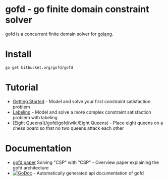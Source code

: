 # gofd - go finite domain constraint solver #

gofd is a concurrent finite domain solver for [golang](http://golang.org/).

# Install #

    go get bitbucket.org/gofd/gofd

# Tutorial #
* [Getting Started](/wiki/GettingStarted) - Model and solve your first constraint satisfaction problem 
* [Labeling](/gofd/gofd/wiki/Labeling) - Model and solve a more complex constraint satisfaction problem with labeling
* [Eight Queens](/gofd/gofd/wiki/Eight Queens) - Place eight queens on a chess board so that no two queens attack each other

# Documentation #
* [gofd paper](https://bitbucket.org/gofd/gofd/downloads/gofdpaper.pdf) Solving "CSP" with "CSP" - Overview paper explaining the gofd architecture
* [![GoDoc](https://godoc.org/bitbucket.org/gofd/gofd?status.svg)](https://godoc.org/bitbucket.org/gofd/gofd) - Automatically generated api documentation of gofd